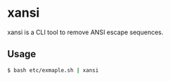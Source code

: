 # xansi

xansi is a CLI tool to remove ANSI escape sequences.

## Usage

```sh
$ bash etc/exmaple.sh | xansi
```
